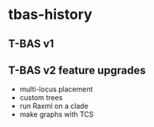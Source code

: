 # tbas-history

## T-BAS v1

## T-BAS v2 feature upgrades
* multi-locus placement
* custom trees
* run Raxml on a clade
* make graphs with TCS
